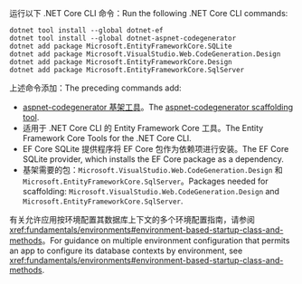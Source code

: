 <span data-ttu-id="90292-101">运行以下 .NET Core CLI 命令：</span><span class="sxs-lookup"><span data-stu-id="90292-101">Run the following .NET Core CLI commands:</span></span>

```dotnetcli
dotnet tool install --global dotnet-ef
dotnet tool install --global dotnet-aspnet-codegenerator
dotnet add package Microsoft.EntityFrameworkCore.SQLite
dotnet add package Microsoft.VisualStudio.Web.CodeGeneration.Design
dotnet add package Microsoft.EntityFrameworkCore.Design
dotnet add package Microsoft.EntityFrameworkCore.SqlServer
```

<span data-ttu-id="90292-102">上述命令添加：</span><span class="sxs-lookup"><span data-stu-id="90292-102">The preceding commands add:</span></span>

* <span data-ttu-id="90292-103">[aspnet-codegenerator 基架工具](xref:fundamentals/tools/dotnet-aspnet-codegenerator)。</span><span class="sxs-lookup"><span data-stu-id="90292-103">The [aspnet-codegenerator scaffolding tool](xref:fundamentals/tools/dotnet-aspnet-codegenerator).</span></span>
* <span data-ttu-id="90292-104">适用于 .NET Core CLI 的 Entity Framework Core 工具。</span><span class="sxs-lookup"><span data-stu-id="90292-104">The Entity Framework Core Tools for the .NET Core CLI.</span></span>
* <span data-ttu-id="90292-105">EF Core SQLite 提供程序将 EF Core 包作为依赖项进行安装。</span><span class="sxs-lookup"><span data-stu-id="90292-105">The EF Core SQLite provider, which installs the EF Core package as a dependency.</span></span>
* <span data-ttu-id="90292-106">基架需要的包：`Microsoft.VisualStudio.Web.CodeGeneration.Design` 和 `Microsoft.EntityFrameworkCore.SqlServer`。</span><span class="sxs-lookup"><span data-stu-id="90292-106">Packages needed for scaffolding: `Microsoft.VisualStudio.Web.CodeGeneration.Design` and `Microsoft.EntityFrameworkCore.SqlServer`.</span></span>

<span data-ttu-id="90292-107">有关允许应用按环境配置其数据库上下文的多个环境配置指南，请参阅 <xref:fundamentals/environments#environment-based-startup-class-and-methods>。</span><span class="sxs-lookup"><span data-stu-id="90292-107">For guidance on multiple environment configuration that permits an app to configure its database contexts by environment, see <xref:fundamentals/environments#environment-based-startup-class-and-methods>.</span></span>

